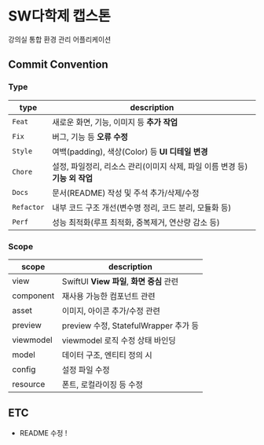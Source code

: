 # SW다학제 캡스톤 
강의실 통합 환경 관리 어플리케이션

## Commit Convention

### Type 
|**type**|**description**|
|--|--|
| `Feat` | 새로운 화면, 기능, 이미지 등 **추가 작업** |
| `Fix` | 버그, 기능 등 **오류 수정** |
| `Style` | 여백(padding), 색상(Color) 등 **UI 디테일 변경** |
| `Chore` | 설정, 파일정리, 리소스 관리(이미지 삭제, 파일 이름 변경 등) **기능 외 작업** |
| `Docs` | 문서(README) 작성 및 주석 추가/삭제/수정 |
| `Refactor` | 내부 코드 구조 개선(변수명 정리, 코드 분리, 모듈화 등) |
| `Perf` | 성능 최적화(루프 최적화, 중복제거, 연산량 감소 등) |

### Scope 
|**scope**|**description**|
|--|--|
| view | SwiftUI **View 파일**, **화면 중심** 관련 |
| component | 재사용 가능한 컴포넌트 관련 |
| asset | 이미지, 아이콘 추가/수정 관련 |
| preview | preview 수정, StatefulWrapper 추가 등 |
| viewmodel | viewmodel 로직 수정 상태 바인딩 |
| model | 데이터 구조, 엔티티 정의 시 |
| config | 설정 파일 수정 |
| resource | 폰트, 로컬라이징 등 수정 |


## ETC
- README 수정 !
